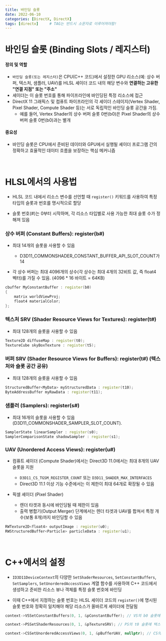 ```yaml
---
title: 바인딩 슬롯
date: 2022-06-10
categories: [DirectX, DirectX]
tags: [directx]		# TAG는 반드시 소문자로 이루어져야함!
---
```


# **바인딩 슬롯 (Binding Slots / 레지스터)** 

#### **정의 및 역할**

* `바인딩 슬롯(또는 레지스터)`은 CPU(C++ 코드)에서 설정한 GPU 리소스(예: 상수 버퍼, 텍스처, 샘플러, UAV)를 HLSL 셰이더 코드 내의 해당 변수와 **연결하는 고유한 "연결 지점" 또는 "주소"**
* 셰이더는 이 슬롯 번호를 통해 파이프라인에 바인딩된 특정 리소스에 접근
* DirectX 11 그래픽스 및 컴퓨트 파이프라인의 각 셰이더 스테이지(Vertex Shader, Pixel Shader, Compute Shader 등)는 서로 독립적인 바인딩 슬롯 공간을 가짐.
  * 예를 들어, Vertex Shader의 상수 버퍼 슬롯 0번(b0)은 Pixel Shader의 상수 버퍼 슬롯 0번(b0)과는 별개

#### **중요성**

* 바인딩 슬롯은 CPU에서 준비된 데이터와 GPU에서 실행될 셰이더 프로그램 간의 정확하고 효율적인 데이터 흐름을 보장하는 핵심 메커니즘

<br>

# **HLSL에서의 사용법**

* HLSL 코드 내에서 리소스 변수를 선언할 때 `register()` 키워드를 사용하여 특정 타입의 슬롯과 번호를 명시적으로 할당

* 슬롯 번호(#)는 0부터 시작하며, 각 리소스 타입별로 사용 가능한 최대 슬롯 수가 정해져 있음

### **상수 버퍼 (Constant Buffers): register(b#)**

* 최대 14개의 슬롯을 사용할 수 있음
  * D3D11_COMMONSHADER_CONSTANT_BUFFER_API_SLOT_COUNT가 14

* 각 상수 버퍼는 최대 4096개의 상수(각 상수는 최대 4개의 32비트 값, 즉 float4 벡터)를 가질 수 있음. (4096 * 16 바이트 = 64KB)

```c++
cbuffer MyConstantBuffer : register(b0)
{
    matrix worldViewProj;
    float4 materialColor;
};
```

### **텍스처 SRV (Shader Resource Views for Textures): register(t#)**

* 최대 128개의 슬롯을 사용할 수 있음

```c++
Texture2D diffuseMap : register(t0);
TextureCube skyBoxTexture : register(t5);
```

### **버퍼 SRV (Shader Resource Views for Buffers): register(t#) (텍스처와 슬롯 공간 공유)**

* 최대 128개의 슬롯을 사용할 수 있음

```c++
StructuredBuffer<MyData> myStructuredData : register(t10);
ByteAddressBuffer myRawData : register(t11);
```

### **샘플러 (Samplers): register(s#)**

* 최대 16개의 슬롯을 사용할 수 있음 (D3D11_COMMONSHADER_SAMPLER_SLOT_COUNT).

```c++
SamplerState linearSampler : register(s0);
SamplerComparisonState shadowSampler : register(s1);
```

### **UAV (Unordered Access Views): register(u#)**

* 컴퓨트 셰이더 (Compute Shader)에서는 Direct3D 11.0에서는 최대 8개의 UAV 슬롯을 지원

  * `D3D11_CS_TGSM_REGISTER_COUNT` 또는 `D3D11_SHADER_MAX_INTERFACES`
  * Direct3D 11.1 이상 기능 수준에서는 이 제한이 최대 64개로 확장될 수 있음

* 픽셀 셰이더 (Pixel Shader)

  * 렌더 타겟과 동시에 바인딩될 때 제한이 있음
  * 출력 병합기(Output Merger) 단계에서는 렌더 타겟과 UAV를 합쳐서 특정 개수(보통 8개)까지 바인딩할 수 있음


```c++
RWTexture2D<float4> outputImage : register(u0);
RWStructuredBuffer<Particle> particleData : register(u1);
```

<br>

# **C++에서의 설정**

* `ID3D11DeviceContext`의 다양한 `SetShaderResources`, `SetConstantBuffers`, `SetSamplers`, `SetUnorderedAccessViews` 계열 함수를 사용하여 C++ 코드에서 생성하고 준비한 리소스 뷰나 객체를 특정 슬롯 번호에 바인딩

* 이때 C++에서 지정하는 슬롯 번호는 HLSL 셰이더 코드의 `register()`에 명시된 슬롯 번호와 정확히 일치해야 해당 리소스가 올바르게 셰이더에 전달됨

```c++
context->VSSetConstantBuffers(0, 1, &pConstantBuffer); // VS의 b0 슬롯에 상수 버퍼 바인딩

context->PSSetShaderResources(0, 1, &pTextureSRV); // PS의 t0 슬롯에 텍스처 SRV 바인딩

context->CSSetUnorderedAccessViews(0, 1, &pBufferUAV, nullptr); // CS의 u0 슬롯에 UAV 바인딩
```